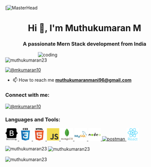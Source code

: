 [![MasterHead](https://miro.medium.com/v2/resize:fit:1400/0*FGD6BUzzZs1VJLuY.gif)
<h1 align="center">Hi 👋, I'm Muthukumaran M</h1>
<h3 align="center">A passionate Mern Stack development from India</h3>
<img align="right" alt="coding" width="400" src="https://imgs.search.brave.com/w6Afg5fCX8h_wkW1FD2XLMOuKUOXVT9tN2hJWmhl6Rc/rs:fit:800:600:1/g:ce/aHR0cHM6Ly9jZG4u/ZHJpYmJibGUuY29t/L3VzZXJzLzExNjIw/Nzcvc2NyZWVuc2hv/dHMvMzg0ODkxNC9w/cm9ncmFtbWVyLmdp/Zg.gif">

<p align="left"> <img src="https://komarev.com/ghpvc/?username=muthukumaran23&label=Profile%20views&color=0e75b6&style=flat" alt="muthukumaran23" /> </p>

<p align="left"> <a href="https://twitter.com/@mkumaran10" target="blank"><img src="https://img.shields.io/twitter/follow/@mkumaran10?logo=twitter&style=for-the-badge" alt="@mkumaran10" /></a> </p>

- 📫 How to reach me **muthukumaranmani96@gmail.com**



<h3 align="left">Connect with me:</h3>
<p align="left">
<a href="https://twitter.com/@mkumaran10" target="blank"><img align="center" src="https://raw.githubusercontent.com/rahuldkjain/github-profile-readme-generator/master/src/images/icons/Social/twitter.svg" alt="@mkumaran10" height="30" width="40" /></a>
</p>

<h3 align="left">Languages and Tools:</h3>
<p align="left"> <a href="https://getbootstrap.com" target="_blank" rel="noreferrer"> <img src="https://raw.githubusercontent.com/devicons/devicon/master/icons/bootstrap/bootstrap-plain-wordmark.svg" alt="bootstrap" width="40" height="40"/> </a> <a href="https://www.w3schools.com/css/" target="_blank" rel="noreferrer"> <img src="https://raw.githubusercontent.com/devicons/devicon/master/icons/css3/css3-original-wordmark.svg" alt="css3" width="40" height="40"/> </a> <a href="https://www.w3.org/html/" target="_blank" rel="noreferrer"> <img src="https://raw.githubusercontent.com/devicons/devicon/master/icons/html5/html5-original-wordmark.svg" alt="html5" width="40" height="40"/> </a> <a href="https://developer.mozilla.org/en-US/docs/Web/JavaScript" target="_blank" rel="noreferrer"> <img src="https://raw.githubusercontent.com/devicons/devicon/master/icons/javascript/javascript-original.svg" alt="javascript" width="40" height="40"/> </a> <a href="https://www.mongodb.com/" target="_blank" rel="noreferrer"> <img src="https://raw.githubusercontent.com/devicons/devicon/master/icons/mongodb/mongodb-original-wordmark.svg" alt="mongodb" width="40" height="40"/> </a> <a href="https://www.mysql.com/" target="_blank" rel="noreferrer"> <img src="https://raw.githubusercontent.com/devicons/devicon/master/icons/mysql/mysql-original-wordmark.svg" alt="mysql" width="40" height="40"/> </a> <a href="https://nodejs.org" target="_blank" rel="noreferrer"> <img src="https://raw.githubusercontent.com/devicons/devicon/master/icons/nodejs/nodejs-original-wordmark.svg" alt="nodejs" width="40" height="40"/> </a> <a href="https://postman.com" target="_blank" rel="noreferrer"> <img src="https://www.vectorlogo.zone/logos/getpostman/getpostman-icon.svg" alt="postman" width="40" height="40"/> </a> <a href="https://reactjs.org/" target="_blank" rel="noreferrer"> <img src="https://raw.githubusercontent.com/devicons/devicon/master/icons/react/react-original-wordmark.svg" alt="react" width="40" height="40"/> </a> </p>

<p><img align="left" src="https://github-readme-stats.vercel.app/api/top-langs?username=muthukumaran23&show_icons=true&locale=en&layout=compact" alt="muthukumaran23" /></p>

<p>&nbsp;<img align="center" src="https://github-readme-stats.vercel.app/api?username=muthukumaran23&show_icons=true&locale=en" alt="muthukumaran23" /></p>

<p><img align="center" src="https://github-readme-streak-stats.herokuapp.com/?user=muthukumaran23&" alt="muthukumaran23" /></p>
